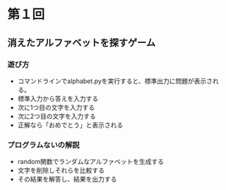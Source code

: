 # 第１回
## 消えたアルファベットを探すゲーム
### 遊び方
* コマンドラインでalphabet.pyを実行すると、標準出力に問題が表示される。
* 標準入力から答えを入力する
* 次に1つ目の文字を入力する
* 次に2つ目の文字を入力する
* 正解なら「おめでとう」と表示される
### プログラムないの解説
* random関数でランダムなアルファベットを生成する
* 文字を削除しそれらを比較する
* その結果を解答し、結果を出力する